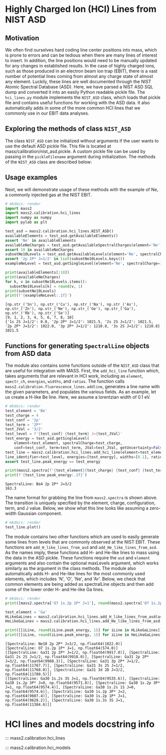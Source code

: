 # Highly Charged Ion (HCI) Lines from NIST ASD

## Motivation
We often find ourselves hard coding line center positions into mass,
which is prone to errors and can be tedious when there are many lines of interest to insert.
In addition, the line positions would need to be manually updated for any changes in established results.
In the case of highly charged ions, such as those produced in an electron beam ion trap (EBIT),
there is a vast number of potential lines coming from almost any charge state of almost any element.
Luckily, these lines are well documented through the NIST Atomic Spectral Database (ASD).
Here, we have parsed a NIST ASD SQL dump and converted it into an easily Python readable pickle file.
The ``hci_lines.py`` module implements the ``NIST_ASD`` class,
which loads that pickle file and contains useful functions for working with the ASD data.
It also automatically adds in some of the more common HCI lines that we commonly use in our EBIT data analyses.


## Exploring the methods of class ``NIST_ASD``
The class ``NIST_ASD`` can be initialized without arguments if the user wants to use the default ASD pickle file.
This file is located at mass/calibration/nist_asd.pickle.
A custom pickle file can be used by passing in the ``pickleFilename`` argument during initialization.
The methods of the ``NIST_ASD`` class are described below:

## Usage examples
Next, we will demonstrate usage of these methods with the example of Ne,
a commonly injected gas at the NIST EBIT.

```python
# mkdocs: render
import mass2
import mass2.calibration.hci_lines
import numpy as numpy
import pylab as plt

test_asd = mass2.calibration.hci_lines.NIST_ASD()
availableElements = test_asd.getAvailableElements()
assert 'Ne' in availableElements
availableNeCharges = test_asd.getAvailableSpectralCharges(element='Ne')
assert 10 in availableNeCharges
subsetNe10Levels = test_asd.getAvailableLevels(element='Ne', spectralCharge=10, maxLevels=6, getUncertainty=False)
assert '2p 2P* J=1/2' in list(subsetNe10Levels.keys())
exampleNeLevel = test_asd.getSingleLevel(element='Ne', spectralCharge=10, conf='2p', term='2P*', JVal='1/2', getUncertainty=False)

print(availableElements[:10])
print(availableNeCharges)
for k, v in subsetNe10Levels.items():
  subsetNe10Levels[k] = round(v, 1)
print(subsetNe10Levels)
print(f'{exampleNeLevel:.1f}')
```

```text
[np.str_('Sn'), np.str_('Cu'), np.str_('Na'), np.str_('As'), np.str_('Zn'), np.str_('Ne'), np.str_('Ge'), np.str_('Ga'), np.str_('Rb'), np.str_('Se')]
[9, 1, 2, 3, 4, 5, 6, 7, 8, 10]
{'1s 2S J=1/2': 0.0, '2p 2P* J=1/2': 1021.5, '2s 2S J=1/2': 1021.5, '2p 2P* J=3/2': 1022.0, '3p 2P* J=1/2': 1210.8, '3s 2S J=1/2': 1210.8}
1021.5
```

## Functions for generating ``SpectralLine`` objects from ASD data
The module also contains some functions outside of the ``NIST_ASD`` class that are useful for integration with MASS.
First, the ``add_hci_line`` function which, takes arguments that are relevant in HCI work, including as
``element``, ``spectr_ch``, ``energies``, ``widths``, and ``ratios``.
The function calls ``mass2.calibration.fluorescence_lines.addline``, generates a line name with the given parameters,
and populates the various fields.
As an example, let us create a H-like Be line. Here, we assume a lorentzian width of 0.1 eV.

```python
# mkdocs: render
test_element = 'Be'
test_charge = 4
test_conf = '2p'
test_term = '2P*'
test_JVal = '3/2'
test_level = f'{test_conf} {test_term} J={test_JVal}'
test_energy = test_asd.getSingleLevel(
    element=test_element, spectralCharge=test_charge,
    conf=test_conf, term=test_term, JVal=test_JVal, getUncertainty=False)
test_line = mass2.calibration.hci_lines.add_hci_line(element=test_element, spectr_ch=test_charge,
line_identifier=test_level, energies=[test_energy], widths=[0.1], ratios=[1.0])
assert test_line.peak_energy == test_energy

print(mass2.spectra[f'{test_element}{test_charge} {test_conf} {test_term} J={test_JVal}'])
print(f'{test_line.peak_energy:.1f}')
```

```text
SpectralLine: Be4 2p 2P* J=3/2
163.3
```

The name format for grabbing the line from ``mass2.spectra`` is shown above.
The transition is uniquely specified by the element, charge, configuration, term, and J value.
Below, we show what this line looks like assuming a zero-width Gaussian component.

```python
# mkdocs: render
test_line.plot()
```

The module contains two other functions which are used to easily generate some lines from levels that are commonly observed at the NIST EBIT.
These functions are ``add_H_like_lines_from_asd`` and ``add_He_like_lines_from_asd``.
As the names imply, these functions add H- and He-like lines to mass using the data in the ASD pickle.
These functions require the ``asd`` and ``element`` arguments and also contain the optional maxLevels argument,
which works similarly as the argument in the class methods.
The module also automatically adds H- and He-like lines for the most commonly used elements,
which includes 'N', 'O', 'Ne', and 'Ar'.
Below, we check that common elements are being added as spectralLine objects
and then add some of the lower order H- and He-like Ga lines.

```python
# mkdocs: render
print([mass2.spectra['O7 1s.2p 1P* J=1'], round(mass2.spectra['O7 1s.2p 1P* J=1'].peak_energy,1)])

test_element = 'Ga'
HLikeGaLines = mass2.calibration.hci_lines.add_H_like_lines_from_asd(asd=test_asd, element=test_element, maxLevels=6)
HeLikeGaLines = mass2.calibration.hci_lines.add_He_like_lines_from_asd(asd=test_asd, element=test_element, maxLevels=7)

print([[iLine, round(iLine.peak_energy, 1)] for iLine in HLikeGaLines])
print([[iLine, round(iLine.peak_energy, 1)] for iLine in HeLikeGaLines])
```
```text
[SpectralLine: Ne10 2p 2P* J=3/2, np.float64(1022.0)]
[SpectralLine: O7 1s.2p 1P* J=1, np.float64(574.0)]
[[SpectralLine: Ga31 2p 2P* J=1/2, np.float64(9917.0)], [SpectralLine: Ga31 2s 2S J=1/2, np.float64(9918.0)], [SpectralLine: Ga31 2p 2P* J=3/2, np.float64(9960.3)], [SpectralLine: Ga31 3p 2P* J=1/2, np.float64(11767.7)], [SpectralLine: Ga31 3s 2S J=1/2, np.float64(11768.0)], [SpectralLine: Ga31 3d 2D J=3/2, np.float64(11780.5)]]
[[SpectralLine: Ga30 1s.2s 3S J=1, np.float64(9535.6)], [SpectralLine: Ga30 1s.2p 3P* J=0, np.float64(9571.8)], [SpectralLine: Ga30 1s.2p 3P* J=1, np.float64(9574.4)], [SpectralLine: Ga30 1s.2s 1S J=0, np.float64(9574.6)], [SpectralLine: Ga30 1s.2p 3P* J=2, np.float64(9607.4)], [SpectralLine: Ga30 1s.2p 1P* J=1, np.float64(9628.2)], [SpectralLine: Ga30 1s.3s 3S J=1, np.float64(11304.6)]]
```

# HCI lines and models docstring info

::: mass2.calibration.hci_lines

::: mass2.calibration.hci_models
